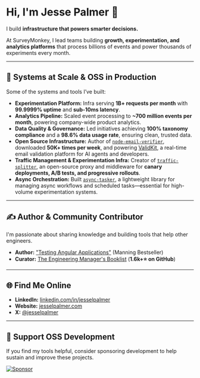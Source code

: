 # Hi, I'm Jesse Palmer 👋

I build **infrastructure that powers smarter decisions.**

At SurveyMonkey, I lead teams building **growth, experimentation, and analytics platforms** that process billions of events and power thousands of experiments every month.

---

## 🚀 Systems at Scale & OSS in Production

Some of the systems and tools I’ve built:

- **Experimentation Platform:** Infra serving **1B+ requests per month** with **99.9999% uptime** and **sub-10ms latency**.
- **Analytics Pipeline:** Scaled event processing to **~700 million events per month**, powering company-wide product analytics.
- **Data Quality & Governance:** Led initiatives achieving **100% taxonomy compliance** and a **98.6% data usage rate**, ensuring clean, trusted data.
- **Open Source Infrastructure:** Author of [`node-email-verifier`](https://github.com/jesselpalmer/node-email-verifier), downloaded **50K+ times per week**, and powering [ValidKit](https://validkit.com), a real-time email validation platform for AI agents and developers.
- **Traffic Management & Experimentation Infra:** Creator of [`traffic-splitter`](https://github.com/jesselpalmer/traffic-splitter), an open-source proxy and middleware for **canary deployments, A/B tests, and progressive rollouts**.
- **Async Orchestration:** Built [`async-tasker`](https://github.com/jesselpalmer/async-tasker), a lightweight library for managing async workflows and scheduled tasks—essential for high-volume experimentation systems.

---

## ✍️ Author & Community Contributor

I'm passionate about sharing knowledge and building tools that help other engineers.

- **Author:** ["Testing Angular Applications"](https://www.manning.com/books/testing-angular-applications) (Manning Bestseller)
- **Curator:** [The Engineering Manager's Booklist](https://github.com/jesselpalmer/the-engineering-managers-booklist) (**1.6k+⭐ on GitHub**)

---

## 🌐 Find Me Online

- **LinkedIn:** [linkedin.com/in/jesselpalmer](https://www.linkedin.com/in/jesselpalmer)
- **Website:** [jesselpalmer.com](https://jesselpalmer.com)
- **X:** [@jesselpalmer](https://twitter.com/jesselpalmer)

---

## 🤝 Support OSS Development

If you find my tools helpful, consider sponsoring development to help sustain and improve these projects.

[![Sponsor](https://img.shields.io/badge/sponsor-gray?logo=github&style=for-the-badge)](https://github.com/sponsors/jesselpalmer)
